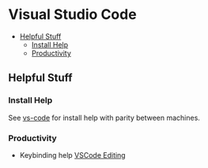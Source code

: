 # Visual Studio Code

<!-- TOC depthFrom:2 -->

- [Helpful Stuff](#helpful-stuff)
    - [Install Help](#install-help)
    - [Productivity](#productivity)

<!-- /TOC -->

## Helpful Stuff
### Install Help

See [vs-code](vscode/) for install help with parity between machines.

### Productivity

- Keybinding help [VSCode Editing](https://code.visualstudio.com/Docs/editor/codebasics)
